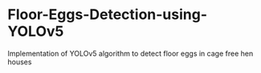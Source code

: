 # Floor-Eggs-Detection-using-YOLOv5
Implementation of YOLOv5 algorithm to detect floor eggs in cage free hen houses
